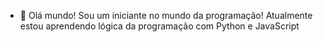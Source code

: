 - 👋 Olá mundo!
Sou um iniciante no mundo da programação! Atualmente estou aprendendo lógica da programação com Python e JavaScript
